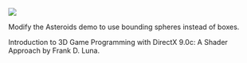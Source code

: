 [![](http://img.youtube.com/vi/5D7fOZKle-w/0.jpg)](http://www.youtube.com/watch?v=5D7fOZKle-w "Chapter 20 - Exercise 1 - Asteroids Bounding Sphere")

Modify the Asteroids demo to use bounding spheres instead of boxes.

Introduction to 3D Game Programming with DirectX 9.0c: A Shader Approach by Frank D. Luna.
